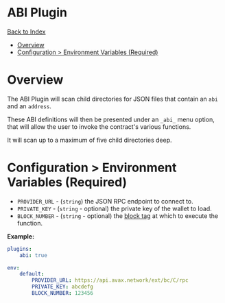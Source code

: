 # ABI Plugin <!-- omit in toc -->

[Back to Index](README.md)

- [Overview](#overview)
- [Configuration \> Environment Variables (Required)](#configuration--environment-variables-required)

# Overview

The ABI Plugin will scan child directories for JSON files that contain an `abi` and an `address`.

These ABI definitions will then be presented under an `_abi_` menu option, that will allow the user to invoke the contract's various functions.

It will scan up to a maximum of five child directories deep.

# Configuration > Environment Variables (Required)

- `PROVIDER_URL` - (`string`) the JSON RPC endpoint to connect to.
- `PRIVATE_KEY` - (`string` - optional) the private key of the wallet to load.
- `BLOCK_NUMBER` - (`string` - optional) the [block tag](https://docs.ethers.org/v5/api/providers/types/#providers-BlockTag) at which to execute the function.

**Example:**

```yaml
plugins:
    abi: true

env:
    default:
        PROVIDER_URL: https://api.avax.network/ext/bc/C/rpc
        PRIVATE_KEY: abcdefg
        BLOCK_NUMBER: 123456
```
